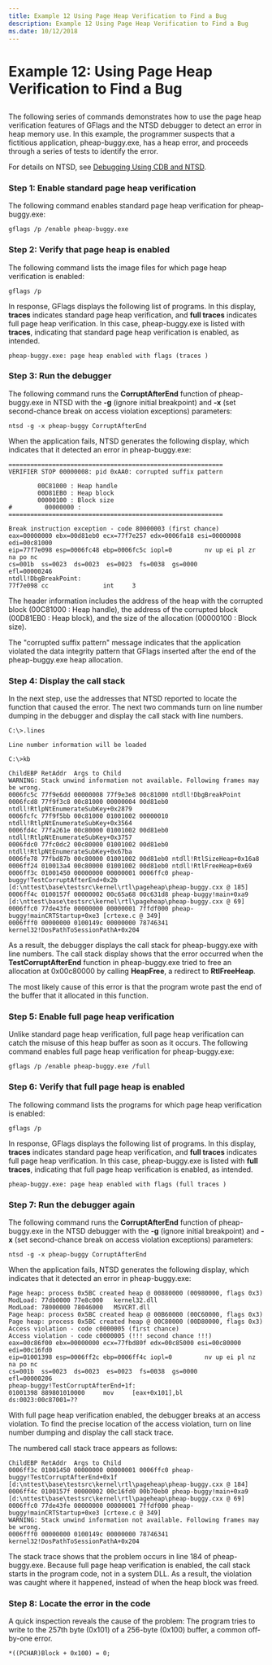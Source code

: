 ```yaml
---
title: Example 12 Using Page Heap Verification to Find a Bug
description: Example 12 Using Page Heap Verification to Find a Bug
ms.date: 10/12/2018
---
```


# Example 12: Using Page Heap Verification to Find a Bug


## <span id="ddk_example_12___using_page_heap_verification_to_find_a_bug_dtools"></span><span id="DDK_EXAMPLE_12___USING_PAGE_HEAP_VERIFICATION_TO_FIND_A_BUG_DTOOLS"></span>


The following series of commands demonstrates how to use the page heap verification features of GFlags and the NTSD debugger to detect an error in heap memory use. In this example, the programmer suspects that a fictitious application, pheap-buggy.exe, has a heap error, and proceeds through a series of tests to identify the error.

For details on NTSD, see [Debugging Using CDB and NTSD](debugging-using-cdb-and-ntsd.md).

### <span id="Step_1__Enable_standard_page_heap_verification"></span><span id="step_1__enable_standard_page_heap_verification"></span><span id="STEP_1__ENABLE_STANDARD_PAGE_HEAP_VERIFICATION"></span>Step 1: Enable standard page heap verification

The following command enables standard page heap verification for pheap-buggy.exe:

```console
gflags /p /enable pheap-buggy.exe
```

### <span id="Step_2__Verify_that_page_heap_is_enabled"></span><span id="step_2__verify_that_page_heap_is_enabled"></span><span id="STEP_2__VERIFY_THAT_PAGE_HEAP_IS_ENABLED"></span>Step 2: Verify that page heap is enabled

The following command lists the image files for which page heap verification is enabled:

```console
gflags /p
```

In response, GFlags displays the following list of programs. In this display, **traces** indicates standard page heap verification, and **full traces** indicates full page heap verification. In this case, pheap-buggy.exe is listed with **traces**, indicating that standard page heap verification is enabled, as intended.

```console
pheap-buggy.exe: page heap enabled with flags (traces )
```

### <span id="Step_3__Run_the_debugger"></span><span id="step_3__run_the_debugger"></span><span id="STEP_3__RUN_THE_DEBUGGER"></span>Step 3: Run the debugger

The following command runs the **CorruptAfterEnd** function of pheap-buggy.exe in NTSD with the **-g** (ignore initial breakpoint) and **-x** (set second-chance break on access violation exceptions) parameters:

```console
ntsd -g -x pheap-buggy CorruptAfterEnd
```

When the application fails, NTSD generates the following display, which indicates that it detected an error in pheap-buggy.exe:

```dbgcmd
===========================================================
VERIFIER STOP 00000008: pid 0xAA0: corrupted suffix pattern

        00C81000 : Heap handle 
        00D81EB0 : Heap block 
        00000100 : Block size 
#         00000000 :
===========================================================

Break instruction exception - code 80000003 (first chance)
eax=00000000 ebx=00d81eb0 ecx=77f7e257 edx=0006fa18 esi=00000008 edi=00c81000
eip=77f7e098 esp=0006fc48 ebp=0006fc5c iopl=0         nv up ei pl zr na po nc
cs=001b  ss=0023  ds=0023  es=0023  fs=0038  gs=0000             efl=00000246
ntdll!DbgBreakPoint:
77f7e098 cc               int     3
```

The header information includes the address of the heap with the corrupted block (00C81000 : Heap handle), the address of the corrupted block (00D81EB0 : Heap block), and the size of the allocation (00000100 : Block size).

The "corrupted suffix pattern" message indicates that the application violated the data integrity pattern that GFlags inserted after the end of the pheap-buggy.exe heap allocation.

### <span id="Step_4__Display_the_call_stack"></span><span id="step_4__display_the_call_stack"></span><span id="STEP_4__DISPLAY_THE_CALL_STACK"></span>Step 4: Display the call stack

In the next step, use the addresses that NTSD reported to locate the function that caused the error. The next two commands turn on line number dumping in the debugger and display the call stack with line numbers.

```dbgcmd
C:\>.lines

Line number information will be loaded 

C:\>kb

ChildEBP RetAddr  Args to Child
WARNING: Stack unwind information not available. Following frames may be wrong.
0006fc5c 77f9e6dd 00000008 77f9e3e8 00c81000 ntdll!DbgBreakPoint
0006fcd8 77f9f3c8 00c81000 00000004 00d81eb0 ntdll!RtlpNtEnumerateSubKey+0x2879
0006fcfc 77f9f5bb 00c81000 01001002 00000010 ntdll!RtlpNtEnumerateSubKey+0x3564
0006fd4c 77fa261e 00c80000 01001002 00d81eb0 ntdll!RtlpNtEnumerateSubKey+0x3757
0006fdc0 77fc0dc2 00c80000 01001002 00d81eb0 ntdll!RtlpNtEnumerateSubKey+0x67ba
0006fe78 77fbd87b 00c80000 01001002 00d81eb0 ntdll!RtlSizeHeap+0x16a8
0006ff24 010013a4 00c80000 01001002 00d81eb0 ntdll!RtlFreeHeap+0x69
0006ff3c 01001450 00000000 00000001 0006ffc0 pheap-buggy!TestCorruptAfterEnd+0x2b [d:\nttest\base\testsrc\kernel\rtl\pageheap\pheap-buggy.cxx @ 185]
0006ff4c 0100157f 00000002 00c65a68 00c631d8 pheap-buggy!main+0xa9 [d:\nttest\base\testsrc\kernel\rtl\pageheap\pheap-buggy.cxx @ 69]
0006ffc0 77de43fe 00000000 00000001 7ffdf000 pheap-buggy!mainCRTStartup+0xe3 [crtexe.c @ 349]
0006fff0 00000000 0100149c 00000000 78746341 kernel32!DosPathToSessionPathA+0x204
```

As a result, the debugger displays the call stack for pheap-buggy.exe with line numbers. The call stack display shows that the error occurred when the **TestCorruptAfterEnd** function in pheap-buggy.exe tried to free an allocation at 0x00c80000 by calling **HeapFree**, a redirect to **RtlFreeHeap**.

The most likely cause of this error is that the program wrote past the end of the buffer that it allocated in this function.

### <span id="Step_5__Enable_full_page_heap_verification"></span><span id="step_5__enable_full_page_heap_verification"></span><span id="STEP_5__ENABLE_FULL_PAGE_HEAP_VERIFICATION"></span>Step 5: Enable full page heap verification

Unlike standard page heap verification, full page heap verification can catch the misuse of this heap buffer as soon as it occurs. The following command enables full page heap verification for pheap-buggy.exe:

```console
gflags /p /enable pheap-buggy.exe /full
```

### <span id="Step_6__Verify_that_full_page_heap_is_enabled"></span><span id="step_6__verify_that_full_page_heap_is_enabled"></span><span id="STEP_6__VERIFY_THAT_FULL_PAGE_HEAP_IS_ENABLED"></span>Step 6: Verify that full page heap is enabled

The following command lists the programs for which page heap verification is enabled:

```console
gflags /p
```

In response, GFlags displays the following list of programs. In this display, **traces** indicates standard page heap verification, and **full traces** indicates full page heap verification. In this case, pheap-buggy.exe is listed with **full traces**, indicating that full page heap verification is enabled, as intended.

```console
pheap-buggy.exe: page heap enabled with flags (full traces )
```

### <span id="Step_7__Run_the_debugger_again"></span><span id="step_7__run_the_debugger_again"></span><span id="STEP_7__RUN_THE_DEBUGGER_AGAIN"></span>Step 7: Run the debugger again

The following command runs the **CorruptAfterEnd** function of pheap-buggy.exe in the NTSD debugger with the **-g** (ignore initial breakpoint) and **-x** (set second-chance break on access violation exceptions) parameters:

```console
ntsd -g -x pheap-buggy CorruptAfterEnd
```

When the application fails, NTSD generates the following display, which indicates that it detected an error in pheap-buggy.exe:

```console
Page heap: process 0x5BC created heap @ 00880000 (00980000, flags 0x3)
ModLoad: 77db0000 77e8c000   kernel32.dll
ModLoad: 78000000 78046000   MSVCRT.dll
Page heap: process 0x5BC created heap @ 00B60000 (00C60000, flags 0x3)
Page heap: process 0x5BC created heap @ 00C80000 (00D80000, flags 0x3)
Access violation - code c0000005 (first chance)
Access violation - code c0000005 (!!! second chance !!!)
eax=00c86f00 ebx=00000000 ecx=77fbd80f edx=00c85000 esi=00c80000 edi=00c16fd0
eip=01001398 esp=0006ff2c ebp=0006ff4c iopl=0         nv up ei pl nz na po nc
cs=001b  ss=0023  ds=0023  es=0023  fs=0038  gs=0000             efl=00000206
pheap-buggy!TestCorruptAfterEnd+1f:
01001398 889801010000     mov     [eax+0x101],bl          ds:0023:00c87001=??
```

With full page heap verification enabled, the debugger breaks at an access violation. To find the precise location of the access violation, turn on line number dumping and display the call stack trace.

The numbered call stack trace appears as follows: 

```console
ChildEBP RetAddr  Args to Child
0006ff3c 01001450 00000000 00000001 0006ffc0 pheap-buggy!TestCorruptAfterEnd+0x1f [d:\nttest\base\testsrc\kernel\rtl\pageheap\pheap-buggy.cxx @ 184]
0006ff4c 0100157f 00000002 00c16fd0 00b70eb0 pheap-buggy!main+0xa9 [d:\nttest\base\testsrc\kernel\rtl\pageheap\pheap-buggy.cxx @ 69]
0006ffc0 77de43fe 00000000 00000001 7ffdf000 pheap-buggy!mainCRTStartup+0xe3 [crtexe.c @ 349]
WARNING: Stack unwind information not available. Following frames may be wrong.
0006fff0 00000000 0100149c 00000000 78746341 kernel32!DosPathToSessionPathA+0x204
```

The stack trace shows that the problem occurs in line 184 of pheap-buggy.exe. Because full page heap verification is enabled, the call stack starts in the program code, not in a system DLL. As a result, the violation was caught where it happened, instead of when the heap block was freed.

### <span id="Step_8__Locate_the_error_in_the_code"></span><span id="step_8__locate_the_error_in_the_code"></span><span id="STEP_8__LOCATE_THE_ERROR_IN_THE_CODE"></span>Step 8: Locate the error in the code

A quick inspection reveals the cause of the problem: The program tries to write to the 257th byte (0x101) of a 256-byte (0x100) buffer, a common off-by-one error.

```console
*((PCHAR)Block + 0x100) = 0;
```

 

 